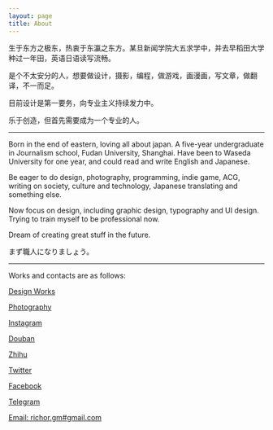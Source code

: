 ```yaml
---
layout: page
title: About
---
```


生于东方之极东，热衷于东瀛之东方。某旦新闻学院大五求学中，并去早稻田大学种过一年田，英语日语读写流畅。

是个不太安分的人，想要做设计，摄影，编程，做游戏，画漫画，写文章，做翻译，不一而足。

目前设计是第一要务，向专业主义持续发力中。

乐于创造，但首先需要成为一个专业的人。

---

Born in the end of eastern, loving all about japan. A five-year undergraduate in Journalism school, Fudan University, Shanghai. Have been to Waseda University for one year, and could read and write English and Japanese.

Be eager to do design, photography, programming, indie game, ACG, writing on society, culture and technology, Japanese translating and something else. 

Now focus on design, including graphic design, typography and UI design. Trying to train myself to be professional now. 

Dream of creating great stuff in the future.

まず職人になりましょう。

---

Works and contacts are as follows:

[Design Works](http://cargocollective.com/richordesign) 

[Photography](http://cargocollective.com/richorlens)

[Instagram](https://www.instagram.com/richorw/) 

[Douban](http://www.douban.com/people/richor/) 

[Zhihu](http://www.zhihu.com/people/richorzhihu) 

[Twitter](https://twitter.com/richor_w) 

[Facebook]([Zhihu](http://www.zhihu.com/people/richorzhihu) )

[Telegram](http://telegram.me/richor) 

[Email: richor.gm#gmail.com](mailto:richor.gm@gmail.com) 

